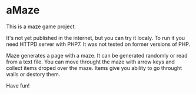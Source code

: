 # aMaze
This is a maze game project.

It's not yet published in the internet, but you can try it localy.
To run it you need HTTPD server with PHP7.
It was not tested on former versions of PHP.

Maze generates a page with a maze.
It can be generated randomly or read from a text file.
You can move throught the maze with arrow keys and collect items droped over the maze. Items give you ability to go throught walls or destory them.

Have fun!
